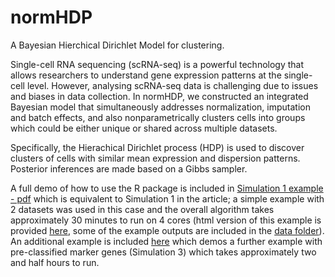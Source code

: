 # normHDP
A Bayesian Hierchical Dirichlet Model for clustering.

Single-cell RNA sequencing (scRNA-seq) is a powerful technology that allows researchers to understand gene expression patterns at the single-cell level. However, analysing
scRNA-seq data is challenging due to issues and biases in data collection. In normHDP, we constructed an integrated Bayesian model that simultaneously addresses normalization,
imputation and batch effects, and also nonparametrically clusters cells into groups which could be either unique or shared across multiple datasets.

Specifically, the Hierachical Dirichlet process (HDP) is used to discover clusters of cells with similar mean expression and dispersion patterns. Posterior inferences are made based on a Gibbs sampler.

A full demo of how to use the R package is included in [Simulation 1 example - pdf](https://github.com/jinluliu550/normHDP/blob/master/man/github_case1.pdf) which is equivalent to Simulation 1 in the article; a simple example with 2 datasets was used in this case and the overall algorithm takes approximately 30 minutes to run on 4 cores (html version of this example is provided [here](https://github.com/jinluliu550/normHDP/blob/master/man/github_case1.html), some of the example outputs are included in the [data folder](https://github.com/jinluliu550/normHDP/blob/master/data)). An additional example is included [here](https://github.com/jinluliu550/normHDP/blob/master/man/github_case3.pdf) which demos a further example with pre-classified marker
genes (Simulation 3) which takes approximately two and half hours to run.
